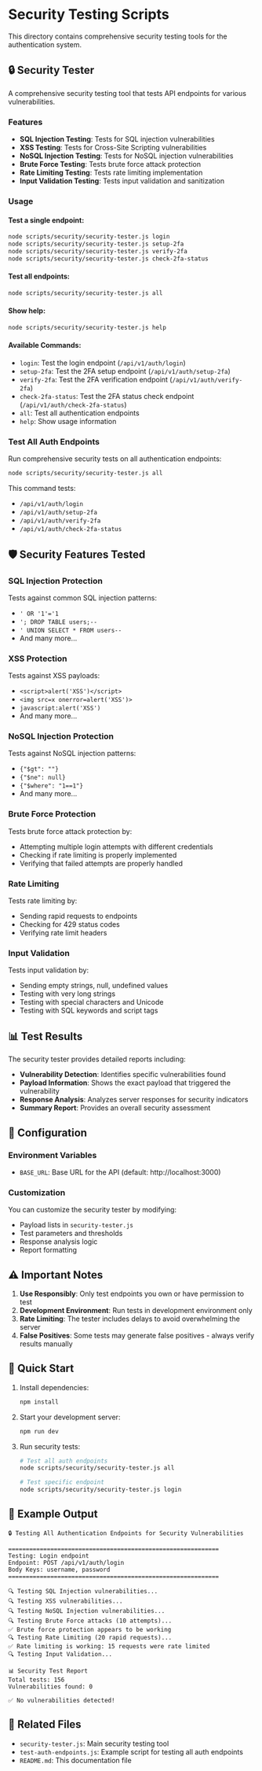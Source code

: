 # Security Testing Scripts

This directory contains comprehensive security testing tools for the authentication system.

## 🔒 Security Tester

A comprehensive security testing tool that tests API endpoints for various vulnerabilities.

### Features

- **SQL Injection Testing**: Tests for SQL injection vulnerabilities
- **XSS Testing**: Tests for Cross-Site Scripting vulnerabilities
- **NoSQL Injection Testing**: Tests for NoSQL injection vulnerabilities
- **Brute Force Testing**: Tests brute force attack protection
- **Rate Limiting Testing**: Tests rate limiting implementation
- **Input Validation Testing**: Tests input validation and sanitization

### Usage

#### Test a single endpoint:

```bash
node scripts/security/security-tester.js login
node scripts/security/security-tester.js setup-2fa
node scripts/security/security-tester.js verify-2fa
node scripts/security/security-tester.js check-2fa-status
```

#### Test all endpoints:

```bash
node scripts/security/security-tester.js all
```

#### Show help:

```bash
node scripts/security/security-tester.js help
```

#### Available Commands:

- `login`: Test the login endpoint (`/api/v1/auth/login`)
- `setup-2fa`: Test the 2FA setup endpoint (`/api/v1/auth/setup-2fa`)
- `verify-2fa`: Test the 2FA verification endpoint (`/api/v1/auth/verify-2fa`)
- `check-2fa-status`: Test the 2FA status check endpoint (`/api/v1/auth/check-2fa-status`)
- `all`: Test all authentication endpoints
- `help`: Show usage information

### Test All Auth Endpoints

Run comprehensive security tests on all authentication endpoints:

```bash
node scripts/security/security-tester.js all
```

This command tests:

- `/api/v1/auth/login`
- `/api/v1/auth/setup-2fa`
- `/api/v1/auth/verify-2fa`
- `/api/v1/auth/check-2fa-status`

## 🛡️ Security Features Tested

### SQL Injection Protection

Tests against common SQL injection patterns:

- `' OR '1'='1`
- `'; DROP TABLE users;--`
- `' UNION SELECT * FROM users--`
- And many more...

### XSS Protection

Tests against XSS payloads:

- `<script>alert('XSS')</script>`
- `<img src=x onerror=alert('XSS')>`
- `javascript:alert('XSS')`
- And many more...

### NoSQL Injection Protection

Tests against NoSQL injection patterns:

- `{"$gt": ""}`
- `{"$ne": null}`
- `{"$where": "1==1"}`
- And many more...

### Brute Force Protection

Tests brute force attack protection by:

- Attempting multiple login attempts with different credentials
- Checking if rate limiting is properly implemented
- Verifying that failed attempts are properly handled

### Rate Limiting

Tests rate limiting by:

- Sending rapid requests to endpoints
- Checking for 429 status codes
- Verifying rate limit headers

### Input Validation

Tests input validation by:

- Sending empty strings, null, undefined values
- Testing with very long strings
- Testing with special characters and Unicode
- Testing with SQL keywords and script tags

## 📊 Test Results

The security tester provides detailed reports including:

- **Vulnerability Detection**: Identifies specific vulnerabilities found
- **Payload Information**: Shows the exact payload that triggered the vulnerability
- **Response Analysis**: Analyzes server responses for security indicators
- **Summary Report**: Provides an overall security assessment

## 🔧 Configuration

### Environment Variables

- `BASE_URL`: Base URL for the API (default: http://localhost:3000)

### Customization

You can customize the security tester by modifying:

- Payload lists in `security-tester.js`
- Test parameters and thresholds
- Response analysis logic
- Report formatting

## ⚠️ Important Notes

1. **Use Responsibly**: Only test endpoints you own or have permission to test
2. **Development Environment**: Run tests in development environment only
3. **Rate Limiting**: The tester includes delays to avoid overwhelming the server
4. **False Positives**: Some tests may generate false positives - always verify results manually

## 🚀 Quick Start

1. Install dependencies:

   ```bash
   npm install
   ```

2. Start your development server:

   ```bash
   npm run dev
   ```

3. Run security tests:

   ```bash
   # Test all auth endpoints
   node scripts/security/security-tester.js all

   # Test specific endpoint
   node scripts/security/security-tester.js login
   ```

## 📝 Example Output

```
🔒 Testing All Authentication Endpoints for Security Vulnerabilities

============================================================
Testing: Login endpoint
Endpoint: POST /api/v1/auth/login
Body Keys: username, password
============================================================

🔍 Testing SQL Injection vulnerabilities...
🔍 Testing XSS vulnerabilities...
🔍 Testing NoSQL Injection vulnerabilities...
🔍 Testing Brute Force attacks (10 attempts)...
✅ Brute force protection appears to be working
🔍 Testing Rate Limiting (20 rapid requests)...
✅ Rate limiting is working: 15 requests were rate limited
🔍 Testing Input Validation...

📊 Security Test Report
Total tests: 156
Vulnerabilities found: 0

✅ No vulnerabilities detected!
```

## 🔗 Related Files

- `security-tester.js`: Main security testing tool
- `test-auth-endpoints.js`: Example script for testing all auth endpoints
- `README.md`: This documentation file
